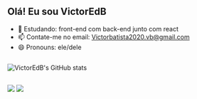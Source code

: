 ## Olá! Eu sou VictorEdB



- 🌱 Estudando: front-end com back-end junto com react
- 📫 Contate-me no email: Victorbatista2020.vb@gmail.com
- 😄 Pronouns: ele/dele

##

<!-- <div align="center">
  <a href="https://github.com/VictorEdB">
[![Top Langs](https://github-readme-stats.vercel.app/api/top-langs/?username=VictorEdB&layout=compact)](https://github.com/VictorEdB/github-readme-stats)(https://github.com/VictorEdB/github-readme-stats)
</div> 
 -->
 
![VictorEdB's GitHub stats](https://github-readme-stats.vercel.app/api?username=VictorEdB&&theme=tokyonight&show_icons=true)
 
##
  
<div>  
<a href = "mailto:victorbatista2020.@gmail.com"><img src="https://img.shields.io/badge/-Gmail-%23333?style=for-the-badge&logo=gmail&logoColor=white" target="_blank"></a>
  <a href="https://www.linkedin.com/in/victor-batista-380428252/" target="_blank"><img src="https://img.shields.io/badge/-LinkedIn-%230077B5?style=for-the-badge&logo=linkedin&logoColor=white" target="_blank"></a> 
</div>
